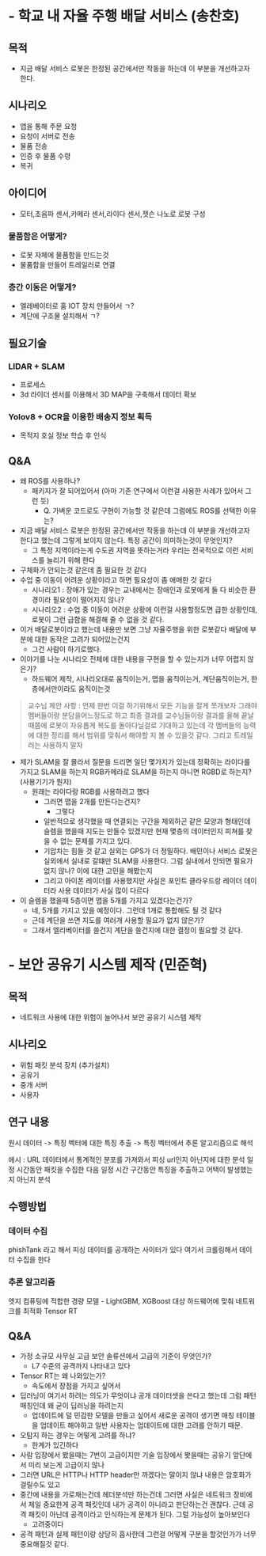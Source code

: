 # - 학교 내 자율 주행 배달 서비스 (송찬호)

## 목적
- 지금 배달 서비스 로봇은 한정된 공간에서만 작동을 하는데 이 부분을 개선하고자 한다.
## 시나리오
- 앱을 통해 주문 요청
- 요청이 서버로 전송
- 물품 전송
- 인증 후 물품 수령
- 복귀
## 아이디어
- 모터,초음파 센서,카메라 센서,라이다 센서,젯슨 나노로 로봇 구성
### 물품함은 어떻게?
- 로봇 자체에 물품함을 만드는것
- 물품함을 만들어 트레일러로 연결
### 층간 이동은 어떻게?
- 엘레베이터로 홈 IOT 장치 만들어서 ㄱ?
- 계단에 구조물 설치해서 ㄱ?
## 필요기술 
### LIDAR + SLAM
- 프로세스
- 3d 라이더 센서를 이용해서 3D MAP을 구축해서 데이터 확보
### Yolov8 + OCR을 이용한 배송지 정보 획득
- 목적지 호실 정보 학습 후 인식
## Q&A
- 왜 ROS를 사용하나?
	- 패키지가 잘 되어있어서 (아마 기존 연구에서 이런걸 사용한 사례가 있어서 그런 듯)
		- Q. 가벼운 코드로도 구현이 가능할 것 같은데 그럼에도 ROS를 선택한 이유는?
- 지금 배달 서비스 로봇은 한정된 공간에서만 작동을 하는데 이 부분을 개선하고자 한다고 했는데 그렇게 보이지 않는다. 특정 공간이 의미하는것이 무엇인지?
	-  그 특정 지역이라는게 수도권 지역을 뜻하는거라 우리는 전국적으로 이런 서비스를 늘리기 위해 한다
- 구체화가 안되는것 같은데 좀 필요한 것 같다
- 수업 중 이동이 어려운 상황이라고 하면 필요성이 좀 애매한 것 같다 
	- 시나리오1 : 장애가 있는 경우는 교내에서는 장애인과 로봇에게 둘 다 비슷한 환경이라 필요성이 떨어지지 않나?
	- 시나리오2 : 수업 중 이동이 어려운 상황에 이런걸 사용할정도면 급한 상황인데, 로봇이 그런 급함을 해결해 줄 수 없을 것 같다.
- 이거 배달로봇이라고 했는데 내용만 보면 그냥 자율주행을 위한 로봇같다 배달에 부분에 대한 동작은 고려가 되어있는건지
	- 그건 사람이 하기로했다.
- 이야기를 나눈 시나리오 전체에 대한 내용을 구현을 할 수 있는지가 너무 어렵지 않은가?
	- 하드웨어 제작, 시나리오대로 움직이는거, 맵을 움직이는거, 계단움직이는거, 한층에서만이라도 움직이는것

>교수님 제안 사항 : 언제 한번 이걸 하기위해서 모든 기능을 잘게 쪼개보자 그래야 멤버들이랑 분담을어느정도로 하고 최종 결과를 교수님들이랑 결과를 올해 끝날때쯤에 로봇이 자유롭게 복도를 돌아다닐걸로 기대하고 있는데  각 멤버들의 능력에 대한 정리를 해서 범위를 맞춰서 해야할 지 볼 수 있을것 같다. 그리고 트레일러는 사용하지 말자

- 제가 SLAM을 잘 몰라서 질문을 드리면 일단 몇가지가 있는데 정확히는 라이다를 가지고 SLAM을 하는지 RGB카메라로 SLAM을 하는지 아니면 RGBD로 하는지? (사용기기가 뭔지)
	-  원래는 라이다랑 RGB를 사용하려고 했다
		- 그러면 맵을 2개를 만든다는건지?
			- 그렇다
		- 일반적으로 생각했을 때 연결되는 구간을 제외하곤 같은 모양과 형태인데 슬렘을 했을때 지도는 만들수 있겠지만 현재 몇층의 데이터인지 피쳐를 찾을 수 없는 문제를 가지고 있다.
		- 기압차는 힘들 것 같고 실외는 GPS가 더 정밀하다. 배민이나 서비스 로봇은 실외에서 실내로 갈떄만 SLAM을 사용한다. 그럼 실내에서 안되면 필요가 없지 않나? 이에 대한 고민을 해봤는지
		- 그리고 아이폰 레이더를 사용했지만 사실은 포인트 클라우드랑 레이더 데이터라 사용 데이터가 사실 많이 다르다
- 이 슬렘을 했을때 5층이면 맵을 5개를 가지고 있겠다는건가?
	- 네, 5개를 가지고 있을 예정이다. 그런데 1개로 통합해도 될 것 같다
	- 근데 계단을 쓰면 지도를 여러개 사용할 필요가 없지 않은가?
	- 그래서 엘리베이터를 쓸건지 계단을 쓸건지에 대한 결정이 필요할 것 같다.

# - 보안 공유기 시스템 제작 (민준혁)
## 목적
- 네트워크 사용에 대한 위험이 늘어나서 보안 공유기 시스템 제작
## 시나리오
- 위험 패킷 분석 장치 (추가설치) 
- 공유기 
- 중개 서버
- 사용자
## 연구 내용
원시 데이터 -> 특징 벡터에 대한 특징 추출 -> 특징 벡터에서 추론 알고리즘으로  해석

에시 : URL 데이터에서 통계적인 분포를 가져와서 피싱 url인지 아닌지에 대한 분석
일정 시간동안 패킷을 수집한 다음 일정 시간 구간동안 특징을 추출하고 어택이 발생했는지 아닌지 분석

## 수행방법
### 데이터 수집
phishTank 라고 해서 피싱 데이터를 공개하는 사이터가 있다 여기서 크롤링해서 데이터 수집을 한다
### 추론 알고리즘
엣지 컴퓨팅에 적합한 경량 모델 - LightGBM, XGBoost 
대상 하드웨어에 맞춰 네트워크를 최적화 Tensor RT

## Q&A
- 가정 소규모 사무실 고급 보안 솔류션에서 고급의 기준이 무엇인가?
	- L7 수준의 공격까지 나타내고 있다
- Tensor RT는 왜 나와있는가?
	- 속도에서 장점을 가지고 싶어서
- 딥러닝이 여기서 하려는 의도가 무엇이냐 공개 데이터셋을 쓴다고 했는데 그럼 패턴 매칭인데 왜 굳이 딥러닝을 하려는지
	- 업데이트에 덜 민감한 모델을 만들고 싶어서 새로운 공격이 생기면 매칭 테이블을 업데이트 해야하고 일반 사용자는 업데이트에 대한 고려를 안하기 때문.
- 오탐지 하는 경우는 어떻게 고려를 하냐?
	- 한계가 있긴하다
- 사람 입장에서 봤을때는 7번이 고급이지만 기술 입장에서 봣을때는 공유기 앞단에서 미리 보는게 고급이지 않나
- 그러면 URL은 HTTP나 HTTP header만 까겠다는 말이지 않냐 내용은 암호화가 걸릴수도 있고
- 중간에 내용을 가로채는건데 헤더분석만 하는건데 그러면 사실은 네트워크 장비에서 제일 중요한게 공격 패킷인데 내가 공격이 아니라고 판단하는건 괜찮다. 근데 공격 패킷이 아닌데 공격이라고 인식하는게 문제가 된다. 그럴 가능성이 높아보인다
	- 고려중이다
- 공격 패턴과 실제 패턴이랑 상당히 흡사한데 그런걸 어떻게 구분을 할것인가가 너무 중요해질것 같다.